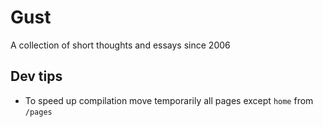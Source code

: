 # Gust

A collection of short thoughts and essays since 2006

## Dev tips

- To speed up compilation move temporarily all pages except `home` from `/pages`
